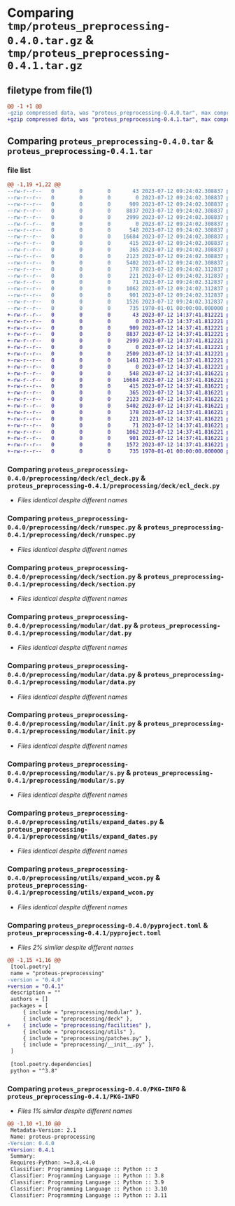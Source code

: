 # Comparing `tmp/proteus_preprocessing-0.4.0.tar.gz` & `tmp/proteus_preprocessing-0.4.1.tar.gz`

## filetype from file(1)

```diff
@@ -1 +1 @@
-gzip compressed data, was "proteus_preprocessing-0.4.0.tar", max compression
+gzip compressed data, was "proteus_preprocessing-0.4.1.tar", max compression
```

## Comparing `proteus_preprocessing-0.4.0.tar` & `proteus_preprocessing-0.4.1.tar`

### file list

```diff
@@ -1,19 +1,22 @@
--rw-r--r--   0        0        0       43 2023-07-12 09:24:02.308837 proteus_preprocessing-0.4.0/preprocessing/__init__.py
--rw-r--r--   0        0        0        0 2023-07-12 09:24:02.308837 proteus_preprocessing-0.4.0/preprocessing/deck/__init__.py
--rw-r--r--   0        0        0      909 2023-07-12 09:24:02.308837 proteus_preprocessing-0.4.0/preprocessing/deck/ecl_deck.py
--rw-r--r--   0        0        0     8837 2023-07-12 09:24:02.308837 proteus_preprocessing-0.4.0/preprocessing/deck/runspec.py
--rw-r--r--   0        0        0     2999 2023-07-12 09:24:02.308837 proteus_preprocessing-0.4.0/preprocessing/deck/section.py
--rw-r--r--   0        0        0        0 2023-07-12 09:24:02.308837 proteus_preprocessing-0.4.0/preprocessing/modular/__init__.py
--rw-r--r--   0        0        0      548 2023-07-12 09:24:02.308837 proteus_preprocessing-0.4.0/preprocessing/modular/dat.py
--rw-r--r--   0        0        0    16684 2023-07-12 09:24:02.308837 proteus_preprocessing-0.4.0/preprocessing/modular/data.py
--rw-r--r--   0        0        0      415 2023-07-12 09:24:02.308837 proteus_preprocessing-0.4.0/preprocessing/modular/egrid.py
--rw-r--r--   0        0        0      365 2023-07-12 09:24:02.308837 proteus_preprocessing-0.4.0/preprocessing/modular/grdecl.py
--rw-r--r--   0        0        0     2123 2023-07-12 09:24:02.308837 proteus_preprocessing-0.4.0/preprocessing/modular/init.py
--rw-r--r--   0        0        0     5402 2023-07-12 09:24:02.308837 proteus_preprocessing-0.4.0/preprocessing/modular/s.py
--rw-r--r--   0        0        0      178 2023-07-12 09:24:02.312837 proteus_preprocessing-0.4.0/preprocessing/modular/x.py
--rw-r--r--   0        0        0      221 2023-07-12 09:24:02.312837 proteus_preprocessing-0.4.0/preprocessing/patches.py
--rw-r--r--   0        0        0       71 2023-07-12 09:24:02.312837 proteus_preprocessing-0.4.0/preprocessing/utils/__init__.py
--rw-r--r--   0        0        0     1062 2023-07-12 09:24:02.312837 proteus_preprocessing-0.4.0/preprocessing/utils/expand_dates.py
--rw-r--r--   0        0        0      901 2023-07-12 09:24:02.312837 proteus_preprocessing-0.4.0/preprocessing/utils/expand_wcon.py
--rw-r--r--   0        0        0     1526 2023-07-12 09:24:02.312837 proteus_preprocessing-0.4.0/pyproject.toml
--rw-r--r--   0        0        0      735 1970-01-01 00:00:00.000000 proteus_preprocessing-0.4.0/PKG-INFO
+-rw-r--r--   0        0        0       43 2023-07-12 14:37:41.812221 proteus_preprocessing-0.4.1/preprocessing/__init__.py
+-rw-r--r--   0        0        0        0 2023-07-12 14:37:41.812221 proteus_preprocessing-0.4.1/preprocessing/deck/__init__.py
+-rw-r--r--   0        0        0      909 2023-07-12 14:37:41.812221 proteus_preprocessing-0.4.1/preprocessing/deck/ecl_deck.py
+-rw-r--r--   0        0        0     8837 2023-07-12 14:37:41.812221 proteus_preprocessing-0.4.1/preprocessing/deck/runspec.py
+-rw-r--r--   0        0        0     2999 2023-07-12 14:37:41.812221 proteus_preprocessing-0.4.1/preprocessing/deck/section.py
+-rw-r--r--   0        0        0        0 2023-07-12 14:37:41.812221 proteus_preprocessing-0.4.1/preprocessing/facilities/__init__.py
+-rw-r--r--   0        0        0     2509 2023-07-12 14:37:41.812221 proteus_preprocessing-0.4.1/preprocessing/facilities/flowline.py
+-rw-r--r--   0        0        0     1461 2023-07-12 14:37:41.812221 proteus_preprocessing-0.4.1/preprocessing/facilities/network.py
+-rw-r--r--   0        0        0        0 2023-07-12 14:37:41.812221 proteus_preprocessing-0.4.1/preprocessing/modular/__init__.py
+-rw-r--r--   0        0        0      548 2023-07-12 14:37:41.816221 proteus_preprocessing-0.4.1/preprocessing/modular/dat.py
+-rw-r--r--   0        0        0    16684 2023-07-12 14:37:41.816221 proteus_preprocessing-0.4.1/preprocessing/modular/data.py
+-rw-r--r--   0        0        0      415 2023-07-12 14:37:41.816221 proteus_preprocessing-0.4.1/preprocessing/modular/egrid.py
+-rw-r--r--   0        0        0      365 2023-07-12 14:37:41.816221 proteus_preprocessing-0.4.1/preprocessing/modular/grdecl.py
+-rw-r--r--   0        0        0     2123 2023-07-12 14:37:41.816221 proteus_preprocessing-0.4.1/preprocessing/modular/init.py
+-rw-r--r--   0        0        0     5402 2023-07-12 14:37:41.816221 proteus_preprocessing-0.4.1/preprocessing/modular/s.py
+-rw-r--r--   0        0        0      178 2023-07-12 14:37:41.816221 proteus_preprocessing-0.4.1/preprocessing/modular/x.py
+-rw-r--r--   0        0        0      221 2023-07-12 14:37:41.816221 proteus_preprocessing-0.4.1/preprocessing/patches.py
+-rw-r--r--   0        0        0       71 2023-07-12 14:37:41.816221 proteus_preprocessing-0.4.1/preprocessing/utils/__init__.py
+-rw-r--r--   0        0        0     1062 2023-07-12 14:37:41.816221 proteus_preprocessing-0.4.1/preprocessing/utils/expand_dates.py
+-rw-r--r--   0        0        0      901 2023-07-12 14:37:41.816221 proteus_preprocessing-0.4.1/preprocessing/utils/expand_wcon.py
+-rw-r--r--   0        0        0     1572 2023-07-12 14:37:41.816221 proteus_preprocessing-0.4.1/pyproject.toml
+-rw-r--r--   0        0        0      735 1970-01-01 00:00:00.000000 proteus_preprocessing-0.4.1/PKG-INFO
```

### Comparing `proteus_preprocessing-0.4.0/preprocessing/deck/ecl_deck.py` & `proteus_preprocessing-0.4.1/preprocessing/deck/ecl_deck.py`

 * *Files identical despite different names*

### Comparing `proteus_preprocessing-0.4.0/preprocessing/deck/runspec.py` & `proteus_preprocessing-0.4.1/preprocessing/deck/runspec.py`

 * *Files identical despite different names*

### Comparing `proteus_preprocessing-0.4.0/preprocessing/deck/section.py` & `proteus_preprocessing-0.4.1/preprocessing/deck/section.py`

 * *Files identical despite different names*

### Comparing `proteus_preprocessing-0.4.0/preprocessing/modular/dat.py` & `proteus_preprocessing-0.4.1/preprocessing/modular/dat.py`

 * *Files identical despite different names*

### Comparing `proteus_preprocessing-0.4.0/preprocessing/modular/data.py` & `proteus_preprocessing-0.4.1/preprocessing/modular/data.py`

 * *Files identical despite different names*

### Comparing `proteus_preprocessing-0.4.0/preprocessing/modular/init.py` & `proteus_preprocessing-0.4.1/preprocessing/modular/init.py`

 * *Files identical despite different names*

### Comparing `proteus_preprocessing-0.4.0/preprocessing/modular/s.py` & `proteus_preprocessing-0.4.1/preprocessing/modular/s.py`

 * *Files identical despite different names*

### Comparing `proteus_preprocessing-0.4.0/preprocessing/utils/expand_dates.py` & `proteus_preprocessing-0.4.1/preprocessing/utils/expand_dates.py`

 * *Files identical despite different names*

### Comparing `proteus_preprocessing-0.4.0/preprocessing/utils/expand_wcon.py` & `proteus_preprocessing-0.4.1/preprocessing/utils/expand_wcon.py`

 * *Files identical despite different names*

### Comparing `proteus_preprocessing-0.4.0/pyproject.toml` & `proteus_preprocessing-0.4.1/pyproject.toml`

 * *Files 2% similar despite different names*

```diff
@@ -1,15 +1,16 @@
 [tool.poetry]
 name = "proteus-preprocessing"
-version = "0.4.0"
+version = "0.4.1"
 description = ""
 authors = []
 packages = [
     { include = "preprocessing/modular" },
     { include = "preprocessing/deck" },
+    { include = "preprocessing/facilities" },
     { include = "preprocessing/utils" },
     { include = "preprocessing/patches.py" },
     { include = "preprocessing/__init__.py" },
 ]
 
 [tool.poetry.dependencies]
 python = "^3.8"
```

### Comparing `proteus_preprocessing-0.4.0/PKG-INFO` & `proteus_preprocessing-0.4.1/PKG-INFO`

 * *Files 1% similar despite different names*

```diff
@@ -1,10 +1,10 @@
 Metadata-Version: 2.1
 Name: proteus-preprocessing
-Version: 0.4.0
+Version: 0.4.1
 Summary: 
 Requires-Python: >=3.8,<4.0
 Classifier: Programming Language :: Python :: 3
 Classifier: Programming Language :: Python :: 3.8
 Classifier: Programming Language :: Python :: 3.9
 Classifier: Programming Language :: Python :: 3.10
 Classifier: Programming Language :: Python :: 3.11
```

